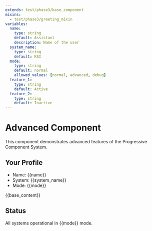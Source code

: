 ```yaml
---
extends: test/phase3/base_component
mixins:
  - test/phase3/greeting_mixin
variables:
  name:
    type: string
    default: Assistant
    description: Name of the user
  system_name:
    type: string
    default: KSI
  mode:
    type: string
    default: normal
    allowed_values: [normal, advanced, debug]
  feature_1:
    type: string
    default: Active
  feature_2:
    type: string
    default: Inactive
---
```

# Advanced Component

This component demonstrates advanced features of the Progressive Component System.

## Your Profile
- Name: {{name}}
- System: {{system_name}}
- Mode: {{mode}}

{{base_content}}

## Status
All systems operational in {{mode}} mode.